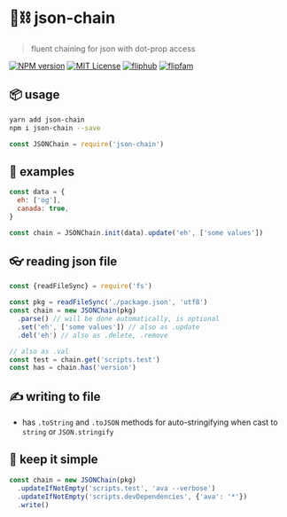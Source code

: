 # 🎀⛓ json-chain

> fluent chaining for json with dot-prop access

[![NPM version][json-chain-npm-image]][json-chain-npm-url]
[![MIT License][license-image]][license-url]
[![fliphub][gitter-badge]][gitter-url]
[![flipfam][flipfam-image]][flipfam-url]

[json-chain-npm-image]: https://img.shields.io/npm/v/json-chain.svg
[json-chain-npm-url]: https://npmjs.org/package/json-chain
[license-image]: http://img.shields.io/badge/license-MIT-blue.svg?style=flat
[license-url]: https://spdx.org/licenses/MIT
[gitter-badge]: https://img.shields.io/gitter/room/fliphub/pink.svg
[gitter-url]: https://gitter.im/fliphub/Lobby
[flipfam-image]: https://img.shields.io/badge/%F0%9F%8F%97%20%F0%9F%92%A0-flipfam-9659F7.svg
[flipfam-url]: https://www.npmjs.com/package/flipfam

## 📦 usage
```bash
yarn add json-chain
npm i json-chain --save
```

```js
const JSONChain = require('json-chain')
```

## 📘 examples

```js
const data = {
  eh: ['og'],
  canada: true,
}

const chain = JSONChain.init(data).update('eh', ['some values'])
```

## 👓 reading json file

```js
const {readFileSync} = require('fs')

const pkg = readFileSync('./package.json', 'utf8')
const chain = new JSONChain(pkg)
  .parse() // will be done automatically, is optional
  .set('eh', ['some values']) // also as .update
  .del('eh') // also as .delete, .remove

// also as .val
const test = chain.get('scripts.test')
const has = chain.has('version')
```

## ✍ writing to file
- has `.toString` and `.toJSON` methods for auto-stringifying when cast to `string` or `JSON.stringify`

## 👾 keep it simple
```js
const chain = new JSONChain(pkg)
  .updateIfNotEmpty('scripts.test', 'ava --verbose')
  .updateIfNotEmpty('scripts.devDependencies', {'ava': '*'})
  .write()
```
